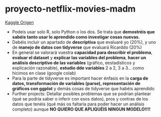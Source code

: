 # proyecto-netflix-movies-madm


[Kaggle Origen](https://www.kaggle.com/netflix-inc/netflix-prize-data?select=combined_data_4.txt)

- Podeis usar solo R, solo Python o los dos. Se trata que **demostréis que sabéis tanto usar lo aprendido como investigar cosas nuevas.**
- Debéis incluir un apartado de **descriptiva** que evaluaré yo (20%), y uno de **manejo de datos con tidyverse** que evaluará Ricarddo (20%)
- En general se valorará vuestra **capacidad para describir el problema**, **evaluar el dataset** y **explicar las variables del problema**, **hacer un análisis descriptivo de las variables** (gráfico, eestadísticos y explicación razonable), **estudio dde variables** 2 a 2, 3 a 3... como hicimos en clase (google colab)
- Para la parte de tidyverse es important hacer énfasis en la **carga de datos, transformación de variables (parse), representación de gráficos con ggplot** y demás cosas de tidyverse que habéis aprendido
- Further projects: Detallar posibles problemas que se podrían plantear (qué se podría saber o inferir con esos datos), pros y contras de los datos que tenéis (qué más os faltaría para poder hacer un análisis completo) aunque **NO QUIERO QUE APLIQUÉIS NINGUN MODELO!!!!**
